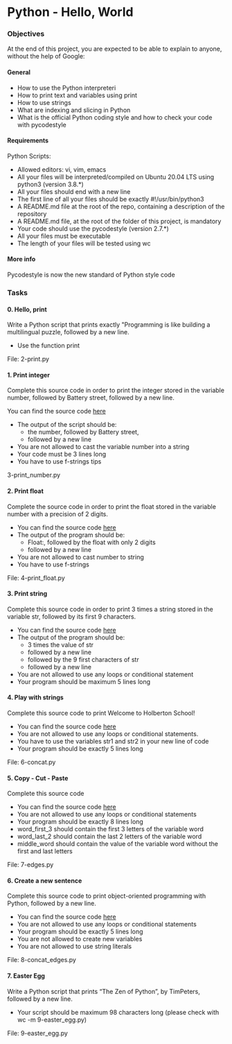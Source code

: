 # Python - Hello, World

### Objectives

At the end of this project, you are expected to be able to explain to anyone, without the help of Google:

#### General

* How to use the Python interpreteri
* How to print text and variables using print
* How to use strings
* What are indexing and slicing in Python
* What is the official Python coding style and how to check your code with pycodestyle

#### Requirements

Python Scripts:
* Allowed editors: vi, vim, emacs
* All your files will be interpreted/compiled on Ubuntu 20.04 LTS using python3 (version 3.8.*)
* All your files should end with a new line
* The first line of all your files should be exactly #!/usr/bin/python3
* A README.md file at the root of the repo, containing a description of the repository
* A README.md file, at the root of the folder of this project, is mandatory
* Your code should use the pycodestyle (version 2.7.*)
* All your files must be executable
* The length of your files will be tested using wc

#### More info

Pycodestyle is now the new standard of Python style code

### Tasks
#### 0. Hello, print

Write a Python script that prints exactly "Programming is like building a multilingual puzzle, followed by a new line.

* Use the function print

File: 2-print.py

#### 1. Print integer

Complete this source code in order to print the integer stored in the variable number, followed by Battery street, followed by a new line.

You can find the source code [here](https://github.com/hs-hq/0x00.py/blob/main/3-print_number.py)
* The output of the script should be:
    * the number, followed by Battery street,
    * followed by a new line
* You are not allowed to cast the variable number into a string
* Your code must be 3 lines long
* You have to use f-strings tips

3-print_number.py

#### 2. Print float

Complete the source code in order to print the float stored in the variable number with a precision of 2 digits.

* You can find the source code [here](https://github.com/hs-hq/0x00.py/blob/main/4-print_float.py)
* The output of the program should be:
    * Float:, followed by the float with only 2 digits
    * followed by a new line
* You are not allowed to cast number to string
* You have to use f-strings

File: 4-print_float.py

#### 3. Print string

Complete this source code in order to print 3 times a string stored in the variable str, followed by its first 9 characters.

* You can find the source code [here](https://github.com/hs-hq/0x00.py/blob/main/5-print_string.py)
* The output of the program should be:
    * 3 times the value of str
    * followed by a new line
    * followed by the 9 first characters of str
    * followed by a new line
* You are not allowed to use any loops or conditional statement
* Your program should be maximum 5 lines long

#### 4. Play with strings

Complete this source code to print Welcome to Holberton School!

* You can find the source code [here](https://github.com/hs-hq/0x00.py/blob/main/6-concat.py)
* You are not allowed to use any loops or conditional statements.
* You have to use the variables str1 and str2 in your new line of code
* Your program should be exactly 5 lines long

File: 6-concat.py

#### 5. Copy - Cut - Paste

Complete this source code

* You can find the source code [here](https://github.com/hs-hq/0x00.py/blob/main/7-edges.py)
* You are not allowed to use any loops or conditional statements
* Your program should be exactly 8 lines long
* word_first_3 should contain the first 3 letters of the variable word
* word_last_2 should contain the last 2 letters of the variable word
* middle_word should contain the value of the variable word without the first and last letters

File: 7-edges.py

#### 6. Create a new sentence

Complete this source code to print object-oriented programming with Python, followed by a new line.

* You can find the source code [here](https://github.com/hs-hq/0x00.py/blob/main/8-concat_edges.py)
* You are not allowed to use any loops or conditional statements
* Your program should be exactly 5 lines long
* You are not allowed to create new variables
* You are not allowed to use string literals

File: 8-concat_edges.py

#### 7. Easter Egg

Write a Python script that prints “The Zen of Python”, by TimPeters, followed by a new line.

* Your script should be maximum 98 characters long (please check with wc -m 9-easter_egg.py)

File: 9-easter_egg.py
